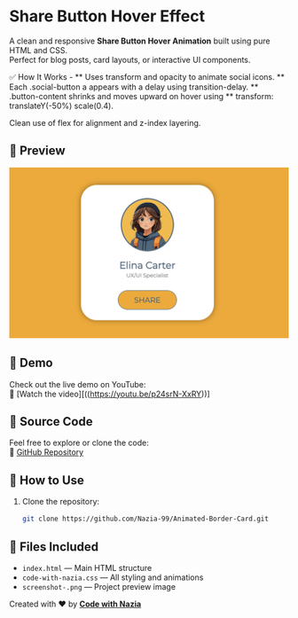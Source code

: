 # Share Button Hover Effect

A clean and responsive **Share Button Hover Animation** built using pure HTML and CSS.  
Perfect for blog posts, card layouts, or interactive UI components.

✅ How It Works -
** Uses transform and opacity to animate social icons.
** Each .social-button a appears with a delay using transition-delay.
** .button-content shrinks and moves upward on hover using
** transform: translateY(-50%) scale(0.4).

Clean use of flex for alignment and z-index layering.


## 📸 Preview
![Preview](screenshot-.png)

## 🚀 Demo

Check out the live demo on YouTube:  
🔗 [Watch the video][((https://youtu.be/p24srN-XxRY))]

## 📁 Source Code

Feel free to explore or clone the code:  
🔗 [GitHub Repository](https://github.com/Nazia-99/Share-Button-Hover-Effect)

## 📌 How to Use

1. Clone the repository:
   ```bash
   git clone https://github.com/Nazia-99/Animated-Border-Card.git


## 📂 Files Included

- `index.html` — Main HTML structure
- `code-with-nazia.css` — All styling and animations
- `screenshot-.png` — Project preview image


Created with ❤️ by [**Code with Nazia**](https://www.youtube.com/@CodeWithNazia)





